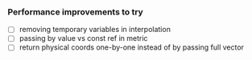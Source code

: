 ### Performance improvements to try

- [ ] removing temporary variables in interpolation
- [ ] passing by value vs const ref in metric
- [ ] return physical coords one-by-one instead of by passing full vector
